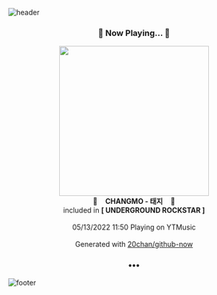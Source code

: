 ![header](https://capsule-render.vercel.app/api?type=wave&height=170&section=header&text=Hi.%20I'm%20SHIFT&fontColor=090707&fontAlignX=45&fontAlignY=65&fontSize=100)

<h3 align="center">🎵 Now Playing... 🎵</h3>
<p align="center">
  <a href="https://music.youtube.com/watch?v=1Ys6C1QMNvI">
    <img width="300" src="https://lh3.googleusercontent.com/Qx_V_iJGc_4BnqNDhuYlcfsJ9pMD_2DugiMB6hAhWMtWLm5sDBBQAfK8OEgt80JY7cRjAQ_3kfceCCU">
  </a>
  <br>
  🎵&nbsp&nbsp&nbsp <b>CHANGMO - 태지</b> &nbsp&nbsp&nbsp🎵
  <br>
  included in <b>[ UNDERGROUND ROCKSTAR ]</b>
  
  <br />
  <br />
  05/13/2022 11:50 Playing on YTMusic
  <br />
  <br />
  Generated with <a href="https://github.com/20chan/github-now">20chan/github-now</a>
</p>

<h3 align="center">•••</h3>

![footer](https://capsule-render.vercel.app/api?type=wave&height=150&section=footer)
